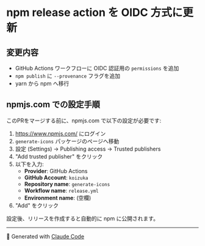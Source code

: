 # npm release action を OIDC 方式に更新

## 変更内容

- GitHub Actions ワークフローに OIDC 認証用の `permissions` を追加
- `npm publish` に `--provenance` フラグを追加
- yarn から npm へ移行

## npmjs.com での設定手順

このPRをマージする前に、npmjs.com で以下の設定が必要です:

1. https://www.npmjs.com/ にログイン
2. `generate-icons` パッケージのページへ移動
3. 設定 (Settings) → Publishing access → Trusted publishers
4. "Add trusted publisher" をクリック
5. 以下を入力:
   - **Provider**: GitHub Actions
   - **GitHub Account**: `koizuka`
   - **Repository name**: `generate-icons`
   - **Workflow name**: `release.yml`
   - **Environment name**: (空欄)
6. "Add" をクリック

設定後、リリースを作成すると自動的に npm に公開されます。

---

🤖 Generated with [Claude Code](https://claude.com/claude-code)

